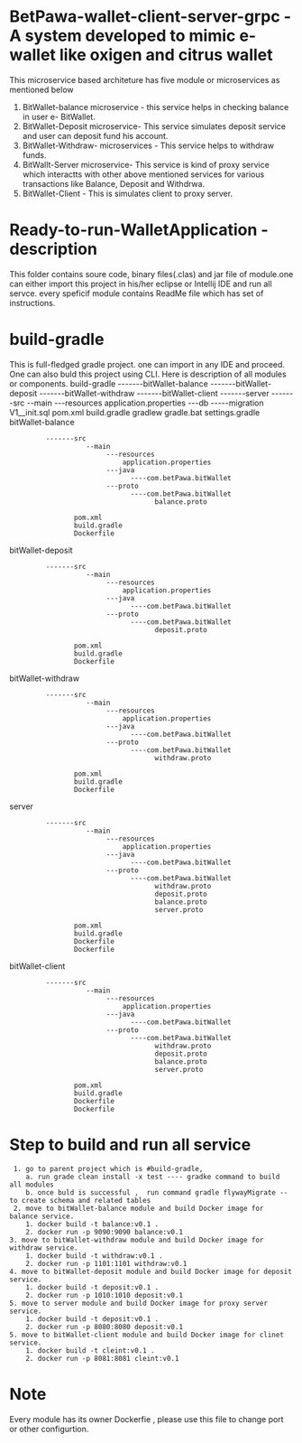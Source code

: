 # BetPawa-wallet-client-server-grpc -A system developed to mimic e-wallet like oxigen and citrus wallet
This microservice  based architeture has five module or microservices as mentioned below
 1. BitWallet-balance microservice - this service helps in checking balance in user e- BitWallet.
 2. BitWallet-Deposit microservice- This service simulates deposit service and user can deposit fund his account.
 3. BitWallet-Withdraw- microservices - This service helps to withdraw funds.
 4. BitWallt-Server  microservice- This service is kind of proxy service which interactts with other above mentioned services
     for various transactions like Balance, Deposit and Withdrwa.
 5. BitWallet-Client - This is simulates client to proxy server.
 # Ready-to-run-WalletApplication - description
   This folder contains soure code, binary files(.clas) and jar file of module.one can either import this project in his/her eclipse or Intellij
    IDE and run all servce. every speficif module contains ReadMe file which has set of instructions.
    
# build-gradle
   This is full-fledged gradle project. one can import in any IDE and proceed. One can also buld this project using CLI. Here is description of all modules or components.
   build-gradle
             -------bitWallet-balance
             -------bitWallet-deposit
             -------bitWallet-withdraw
             -------bitWallet-client
             -------server
             -------src
                       --main
                            ---resources
                                application.properties
                                ---db
                                    -----migration
                                          V1__init.sql
                    pom.xml
                    build.gradle
                    gradlew
                    gradle.bat
                    settings.gradle
   bitWallet-balance
            
             -------src
                       --main
                            ---resources
                                application.properties
                            ---java
                                  ----com.betPawa.bitWallet
                            ---proto
                                  ----com.betPawa.bitWallet
                                        balance.proto
                                         
                    pom.xml
                    build.gradle
                    Dockerfile
   bitWallet-deposit
            
             -------src
                       --main
                            ---resources
                                application.properties
                            ---java
                                  ----com.betPawa.bitWallet
                            ---proto
                                  ----com.betPawa.bitWallet
                                        deposit.proto
                                         
                    pom.xml
                    build.gradle
                    Dockerfile
   bitWallet-withdraw
            
             -------src
                       --main
                            ---resources
                                application.properties
                            ---java
                                  ----com.betPawa.bitWallet
                            ---proto
                                  ----com.betPawa.bitWallet
                                        withdraw.proto
                                         
                    pom.xml
                    build.gradle
                    Dockerfile 
   server
            
             -------src
                       --main
                            ---resources
                                application.properties
                            ---java
                                  ----com.betPawa.bitWallet
                            ---proto
                                  ----com.betPawa.bitWallet
                                        withdraw.proto
                                        deposit.proto
                                        balance.proto
                                        server.proto
                                         
                    pom.xml
                    build.gradle
                    Dockerfile
                    Dockerfile 
   bitWallet-client
            
             -------src
                       --main
                            ---resources
                                application.properties
                            ---java
                                  ----com.betPawa.bitWallet
                            ---proto
                                  ----com.betPawa.bitWallet
                                        withdraw.proto
                                        deposit.proto
                                        balance.proto
                                        server.proto
                                         
                    pom.xml
                    build.gradle
                    Dockerfile
                    Dockerfile 
                    
  # Step to build and run all service 
     1. go to parent project which is #build-gradle, 
        a. run grade clean install -x test ---- gradke command to build all modules
        b. once buld is successful ,  run command gradle flywayMigrate -- to create schema and related tables
     2. move to bitWallet-balance module and build Docker image for balance service.
        1. docker build -t balance:v0.1 .
        2. docker run -p 9090:9090 balance:v0.1
    3. move to bitWallet-withdraw module and build Docker image for withdraw service.
        1. docker build -t withdraw:v0.1 .
        2. docker run -p 1101:1101 withdraw:v0.1
    4. move to bitWallet-deposit module and build Docker image for deposit service.
        1. docker build -t deposit:v0.1 .
        2. docker run -p 1010:1010 deposit:v0.1
    5. move to server module and build Docker image for proxy server service.
        1. docker build -t deposit:v0.1 .
        2. docker run -p 8080:8080 deposit:v0.1
    5. move to bitWallet-client module and build Docker image for clinet  service.
        1. docker build -t cleint:v0.1 .
        2. docker run -p 8081:8081 cleint:v0.1
     
 # Note
   Every module has its owner Dockerfie , please use this file to change port or other configurtion.
